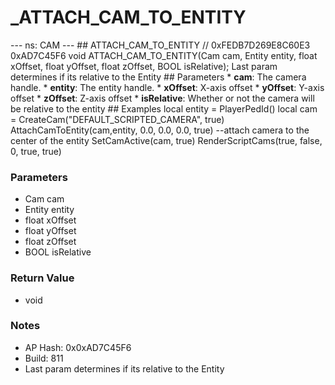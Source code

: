 # _ATTACH_CAM_TO_ENTITY

--- ns: CAM --- ## ATTACH_CAM_TO_ENTITY  // 0xFEDB7D269E8C60E3 0xAD7C45F6 void ATTACH_CAM_TO_ENTITY(Cam cam, Entity entity, float xOffset, float yOffset, float zOffset, BOOL isRelative);  Last param determines if its relative to the Entity  ## Parameters * **cam**: The camera handle. * **entity**: The entity handle. * **xOffset**: X-axis offset * **yOffset**: Y-axis offset * **zOffset**: Z-axis offset * **isRelative**: Whether or not the camera will be relative to the entity  ## Examples local entity = PlayerPedId() local cam = CreateCam("DEFAULT_SCRIPTED_CAMERA", true)  AttachCamToEntity(cam,entity, 0.0, 0.0, 0.0, true) --attach camera to the center of the entity  SetCamActive(cam, true) RenderScriptCams(true, false, 0, true, true)

### Parameters
* Cam cam
* Entity entity
* float xOffset
* float yOffset
* float zOffset
* BOOL isRelative

### Return Value
* void

### Notes
* AP Hash: 0x0xAD7C45F6
* Build: 811
* Last param determines if its relative to the Entity

